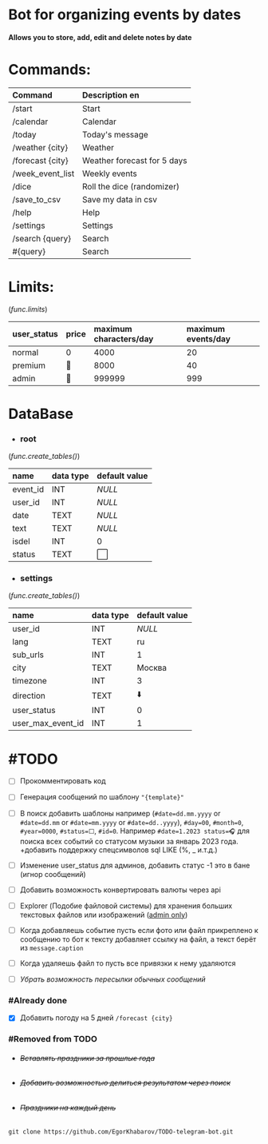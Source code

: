# Bot for organizing events by dates
#### Allows you to store, add, edit and delete notes by date


# Commands:
| Command          | Description en              |
|:-----------------|:----------------------------|
| /start           | Start                       |
| /calendar        | Calendar                    |
| /today           | Today's message             |
| /weather {city}  | Weather                     |
| /forecast {city} | Weather forecast for 5 days |
| /week_event_list | Weekly events               |
| /dice            | Roll the dice (randomizer)  |      
| /save_to_csv     | Save my data in csv         |     
| /help            | Help                        |                          
| /settings        | Settings                    |
| /search {query}  | Search                      |
| #{query}         | Search                      |

# Limits:
(_func.limits_)

| user_status | price | maximum characters/day | maximum events/day |
|:------------|:------|:-----------------------|:-------------------|
| normal      | 0     | 4000                   | 20                 |
| premium     | 🤷    | 8000                   | 40                 |
| admin       | 🤷    | 999999                 | 999                |

# DataBase
* ### root  
(_func.create_tables()_)

| name     | data type | default value |
|:---------|:----------|:--------------|
| event_id | INT       | _NULL_        |
| user_id  | INT       | _NULL_        |
| date     | TEXT      | _NULL_        |
| text     | TEXT      | _NULL_        |
| isdel    | INT       | 0             |
| status   | TEXT      | ⬜️            |

* ### settings
(_func.create_tables()_)

| name              | data type | default value |
|:------------------|:----------|:--------------|
| user_id           | INT       | _NULL_        |
| lang              | TEXT      | ru            |
| sub_urls          | INT       | 1             |
| city              | TEXT      | Москва        |
| timezone          | INT       | 3             |
| direction         | TEXT      | ⬇️            |
| user_status       | INT       | 0             |
| user_max_event_id | INT       | 1             |




# #TODO
* [ ] Прокомментировать код
* [ ] Генерация сообщений по шаблону `"{template}"`
* [ ] В поиск добавить шаблоны например (`#date=dd.mm.yyyy` or `#date=dd.mm` or `#date=mm.yyyy` or `#date=dd..yyyy`), `#day=00`, `#month=0`, `#year=0000`, `#status=⬜️`, `#id=0`. Например `#date=1.2023 status=🎧` для поиска всех событий со статусом музыки за январь 2023 года. +добавить поддержку спецсимволов sql LIKE (%, _ и.т.д.)
* [ ] Изменение user_status для админов, добавить статус -1 это в бане (игнор сообщений)
* [ ] Добавить возможность конвертировать валюты через api


* [ ] Explorer (Подобие файловой системы) для хранения больших текстовых файлов или изображений (<u>admin only</u>)
* [ ] Когда добавляешь событие пусть если фото или файл прикреплено к сообщению то бот к тексту добавляет ссылку на файл, а текст берёт из `message.caption`
* [ ] Когда удаляешь файл то пусть все привязки к нему удаляются
* [ ] _Убрать возможность пересылки обычных сообщений_

### #Already done
* [X] Добавить погоду на 5 дней `/forecast {city}`


### #Removed from TODO
* ###### <s>Вставлять праздники за прошлые года</s>
* ###### <s>Добавить возможностью делиться результатом через поиск</s>
* ###### <s>Праздники на каждый день</s>


```
git clone https://github.com/EgorKhabarov/TODO-telegram-bot.git
```